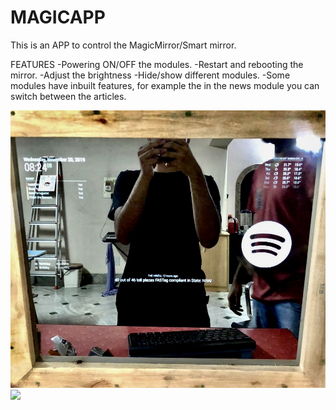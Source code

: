 # MAGICAPP

This is an APP to control the MagicMirror/Smart mirror.

FEATURES
-Powering ON/OFF the modules.
-Restart and rebooting the mirror.
-Adjust the brightness
-Hide/show different modules.
-Some modules have inbuilt features, for example the in the news module you can switch between the articles.


![](img1.JPG)
![](demo.gif)
